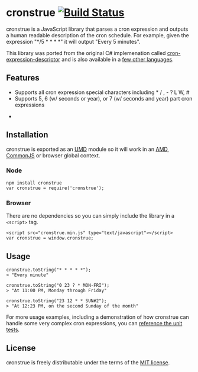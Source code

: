 # c**r**onstrue [![Build Status](https://travis-ci.org/bradyholt/cronstrue.svg?branch=master)](https://travis-ci.org/bradyholt/cronstrue)

c**r**onstrue is a JavaScript library that parses a cron expression and outputs a human readable description of the cron schedule.  For example, given the expression "*/5 * * * *" it will output "Every 5 minutes".

This library was ported from the original C# implemenation called [cron-expression-descriptor](https://github.com/bradyholt/cron-expression-descriptor) and is also available in a [few other languages](https://github.com/bradyholt/cron-expression-descriptor#ports).

## Features         
- Supports all cron expression special characters including * / , - ? L W, #
- Supports 5, 6 (w/ seconds or year), or 7 (w/ seconds and year) part cron expressions
- ~~~i18n with support for 14 languages~~~ (i18n support with 14 languages coming soon)


## Installation
c**r**onstrue is exported as an [UMD](https://github.com/umdjs/umd) module so it will work in an [AMD](https://github.com/amdjs/amdjs-api/wiki/AMD), [CommonJS](http://wiki.commonjs.org/wiki/CommonJS) or browser global context.
### Node
```
npm install cronstrue
var cronstrue = require('cronstrue');
```
### Browser
There are no dependencies so you can simply include the library in a `<script>` tag.
```
<script src="cronstrue.min.js" type="text/javascript"></script>
var cronstrue = window.cronstrue;
```
## Usage

```
cronstrue.toString("* * * * *");
> "Every minute"

cronstrue.toString("0 23 ? * MON-FRI");
> "At 11:00 PM, Monday through Friday"

cronstrue.toString("23 12 * * SUN#2");
> "At 12:23 PM, on the second Sunday of the month"
```

For more usage examples, including a demonstration of how cronstrue can handle some very complex cron expressions, you can [reference the unit tests](https://github.com/bradyholt/cronstrue/blob/master/test/cronstrue.js).

## License

c**r**onstrue is freely distributable under the terms of the [MIT license](https://github.com/bradyholt/cronstrue/blob/master/LICENSE).
